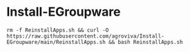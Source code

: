 # Install-EGroupware

```
rm -f ReinstallApps.sh && curl -O https://raw.githubusercontent.com/agroviva/Install-EGroupware/main/ReinstallApps.sh && bash ReinstallApps.sh
```
